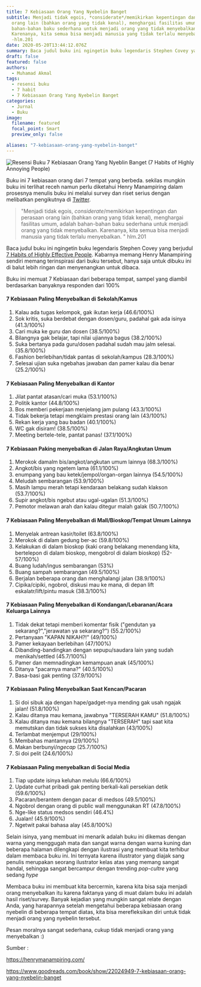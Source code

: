```yaml
---
title: 7 Kebiasaan Orang Yang Nyebelin Banget
subtitle: Menjadi tidak egois, *considerate*/memikirkan kepentingan dan perasaan
  orang lain (bahkan orang yang tidak kenal), menghargai fasilitas umum, adalah
  bahan-bahan baku sederhana untuk menjadi orang yang tidak menyebalkan.
  Karenanya, kita semua bisa menjadi manusia yang tidak terlalu menyebalkan.
  -hlm.201
date: 2020-05-20T13:44:12.076Z
summary: Baca judul buku ini ngingetin buku legendaris Stephen Covey yang berjudul [7 Habits of Highly Effective People](https://www.goodreads.com/book/show/36072_The_7_Habits_of_Highly_Effective_People). Kabarnya memang Henry Manampiring sendiri memang terinspirasi dari buku tersebut, hanya saja untuk dibuku ini di balut lebih ringan dan menyenangkan untuk dibaca.
draft: false
featured: false
authors:
  - Muhamad Akmal
tags:
  - resensi buku
  - 7 habit
  - 7 Kebiasaan Orang Yang Nyebelin Banget
categories:
  - Jurnal
  - Buku
image:
  filename: featured
  focal_point: Smart
  preview_only: false

aliases: "7-kebiasaan-orang-yang-nyebelin-banget"
---
```

![Resensi Buku 7 Kebiasaan Orang Yang Nyeblin Banget (7 Habits of Highly Annoying People)](https://i.loli.net/2020/05/26/5TgYOGisdCarRzv.jpg)

Buku ini 7 kebiasaan orang dari 7 tempat yang berbeda. sekilas mungkin buku ini terlihat receh namun perlu diketahui Henry Manampiring dalam prosesnya menulis buku ini melalui survey dan riset serius dengan melibatkan pengikutnya di [Twitter](https://twitter.com/newsplatter).

> "Menjadi tidak egois, *considerate*/memikirkan kepentingan dan perasaan orang lain (bahkan orang yang tidak kenal), menghargai fasilitas umum, adalah bahan-bahan baku sederhana untuk menjadi orang yang tidak menyebalkan. Karenanya, kita semua bisa menjadi manusia yang tidak terlalu menyebalkan. " hlm.201

Baca judul buku ini ngingetin buku legendaris Stephen Covey yang berjudul [7 Habits of Highly Effective People](https://www.goodreads.com/book/show/36072.The_7_Habits_of_Highly_Effective_People). Kabarnya memang Henry Manampiring sendiri memang terinspirasi dari buku tersebut, hanya saja untuk dibuku ini di balut lebih ringan dan menyenangkan untuk dibaca.

Buku ini memuat 7 Kebiasaan dari beberapa tempat, sampel yang diambil berdasarkan banyaknya responden dari 100%

#### 7 Kebiasaan Paling Menyebalkan di Sekolah/Kamus

1. Kalau ada tugas kelompok, gak ikutan kerja (46.6/100%)
2. Sok kritis, suka berdebat dengan dosen/guru, padahal gak ada isinya (41.3/100%)
3. Cari muka ke guru dan dosen (38.5/100%)
4. Bilangnya gak belajar, tapi nilai ujiannya bagus (38.2/100%)
5. Suka bertanya pada guru/dosen padahal sudah mau jalm selesai. (35.8/100%)
6. Fashion berlebihan/tidak pantas di sekolah/kampus (28.3/100%)
7. Selesai ujian suka ngebahas jawaban dan pamer kalau dia benar (25.2/100%)

#### 7 Kebiasaan Paling Menyebalkan di Kantor 

1. Jilat pantat atasan/cari muka (53.1/100%)
2. Politik kantor (44.8/100%)
3. Bos memberi pekerjaan menjelang jam pulang (43.3/100%)
4. Tidak bekerja tetapi mengklaim prestasi orang lain (43/100%)
5. Rekan kerja yang bau badan (40.1/100%)
6. WC gak disiram! (38.5/100%)
7. Meeting bertele-tele, pantat panas! (37.1/100%)

#### 7 Kebiasaan Paking menyebalkan di Jalan Raya/Angkutan Umum

1. Merokok damalm bis/angkot/angkutan umum lainnya (68.3/100%)
2. Angkot/bis yang ngetem lama (61.1/100%)
3. enumpang yang bau ketek/jempol/organ-organ lainnya (54.5/100%)
4. Meludah sembarangan (53.9/100%)
5. Masih lampu merah tetapi kendaraan belakang sudah klakson (53.7/100%)
6. Supir angkot/bis ngebut atau ugal-ugalan (51.3/100%)
7. Pemotor melawan arah dan kalau ditegur malah galak (50.7/100%)

#### 7 Kebiasaan Paling Menyebalkan di Mall/Bioskop/Tempat Umum Lainnya

1. Menyelak antrean kasir/toilet (63.8/100%)
2. Merokok di dalam gedung ber-ac (59.8/100%)
3. Kelakukan di dalam bioskop (kaki orang belakang menendang kita, bertelepon di dalam bioskop, mengobrol di dalam bioskop) (52-57/100%)
4. Buang ludah/ingus sembarangan (53%)
5. Buang sampah sembarangan (49.5/100%)
6. Berjalan beberapa orang dan menghalangi jalan (38.9/100%)
7. Cipika/cipiki, ngobrol, diskusi mau ke mana, di depan lift eskalatr/lift/pintu masuk (38.3/100%)

#### 7 Kebiasaan Paling Menyebalkan di Kondangan/Lebaranan/Acara Keluarga Lainnya

1. Tidak dekat tetapi memberi komentar fisik ("gendutan ya sekarang?","jerawatan ya sekarang?") (55.2/100%)
2. Pertanyaan "KAPAN NIKAH?!" (49/100%)
3. Pamer kekayaan berlebihan (47/100%)
4. Dibanding-bandingkan dengan sepupu/saudara lain yang sudah menikah/settled (45.7/100%)
5. Pamer dan memnadingkan kemampuan anak (45/100%)
6. Ditanya "pacarnya mana?" (40.5/100%)
7. Basa-basi gak penting (37.9/100%)

#### 7 Kebiasaan Paling Menyebalkan Saat Kencan/Pacaran

1. Si doi sibuk aja dengan hape/gadget-nya mending gak usah ngajak jalan! (51.8/100%)
2. Kalau ditanya mau kemana, jawabnya "TERSERAH KAMU" (51.8/100%)
3. Kalau ditanya mau kemana bilangnya "TERSERAH" tapi saat kita memutskan dan tidak sukses kita disalahkan (43/100%)
4. Terlambat menjemput (29/100%)
5. Membahas mantannya (29/100%)
6. Makan berbunyi/*ngecap* (25.7/100%)
7. Si doi pelit (24.6/100%)

#### 7 Kebiasaan Paling menyebalkan di Social Media

1. Tiap update isinya keluhan melulu (66.6/100%)
2. Update curhat pribadi gak penting berkali-kali persekian detik (59.6/100%)
3. Pacaran/berantem dengan pacar di medsos (49.5/100%)
4. Ngobrol dengan orang di public wall menggunakan RT (47.8/100%)
5. Nge-like status medsos sendiri (46.4%)
6. Jualan! (45.9/100%)
7. Ngetwit pakai bahasa alay (45.8/100%) 

Selain isinya, yang membuat ini menarik adalah buku ini dikemas dengan warna yang menggugah mata dan sangat warna dengan warna kuning dan beberapa halaman dilengkapi dengan ilustrasi yang membuat kita terhibur dalam membaca buku ini. Ini ternyata karena illustrator yang diajak sang penulis merupakan seorang ilustrator kelas atas yang memang sangat handal, sehingga sangat bercampur dengan trending *pop-cultre* yang sedang *hype*

Membaca buku ini membuat kita bercermin, karena kita bisa saja menjadi orang menyebalkan itu karena faktanya yang di muat dalam buku ini adalah hasil riset/survey. Banyak kejadian yang mungkin sangat relate dengan Anda, yang harapannya setelah mengetahui beberapa kebiasaan orang nyebelin di beberapa tempat diatas, kita bisa merefleksikan diri untuk tidak menjadi orang yang nyebelin tersebut.

Pesan moralnya sangat sederhana, cukup tidak menjadi orang yang menyebalkan :)

Sumber : 

https://henrymanampiring.com/

https://www.goodreads.com/book/show/22024949-7-kebiasaan-orang-yang-nyebelin-banget